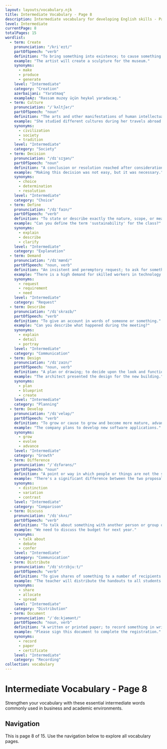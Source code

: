 ```yaml
---
layout: layouts/vocabulary.njk
title: Intermediate Vocabulary - Page 8
description: Intermediate vocabulary for developing English skills - Page 8 of 15
level: Intermediate
currentPage: 8
totalPages: 15
wordlist: 
  - term: Create
    pronunciation: "/kriˈeɪt/"
    partOfSpeech: "verb"
    definition: "To bring something into existence; to cause something to happen."
    example: "The artist will create a sculpture for the museum."
    synonyms: 
      - make
      - produce
      - generate
    level: "Intermediate"
    category: "Creation"
    azerbaijani: "Yaratmaq"
    exampleAz: "Rəssam muzey üçün heykəl yaradacaq."
  - term: Culture
    pronunciation: "/ˈkʌltʃər/"
    partOfSpeech: "noun"
    definition: "The arts and other manifestations of human intellectual achievement; the customs and beliefs of a particular group."
    example: "She studied different cultures during her travels abroad."
    synonyms: 
      - civilization
      - society
      - tradition
    level: "Intermediate"
    category: "Society"
  - term: Decision
    pronunciation: "/dɪˈsɪʒən/"
    partOfSpeech: "noun"
    definition: "A conclusion or resolution reached after consideration."
    example: "Making this decision was not easy, but it was necessary."
    synonyms: 
      - choice
      - determination
      - resolution
    level: "Intermediate"
    category: "Choice"
  - term: Define
    pronunciation: "/dɪˈfaɪn/"
    partOfSpeech: "verb"
    definition: "To state or describe exactly the nature, scope, or meaning of something."
    example: "Can you define the term 'sustainability' for the class?"
    synonyms: 
      - explain
      - describe
      - clarify
    level: "Intermediate"
    category: "Explanation"
  - term: Demand
    pronunciation: "/dɪˈmænd/"
    partOfSpeech: "noun, verb"
    definition: "An insistent and peremptory request; to ask for something forcefully."
    example: "There is a high demand for skilled workers in technology."
    synonyms: 
      - request
      - requirement
      - need
    level: "Intermediate"
    category: "Request"
  - term: Describe
    pronunciation: "/dɪˈskraɪb/"
    partOfSpeech: "verb"
    definition: "To give an account in words of someone or something."
    example: "Can you describe what happened during the meeting?"
    synonyms: 
      - explain
      - detail
      - portray
    level: "Intermediate"
    category: "Communication"
  - term: Design
    pronunciation: "/dɪˈzaɪn/"
    partOfSpeech: "noun, verb"
    definition: "A plan or drawing; to decide upon the look and functioning of something."
    example: "The architect presented the design for the new building."
    synonyms: 
      - plan
      - blueprint
      - create
    level: "Intermediate"
    category: "Planning"
  - term: Develop
    pronunciation: "/dɪˈveləp/"
    partOfSpeech: "verb"
    definition: "To grow or cause to grow and become more mature, advanced, or elaborate."
    example: "The company plans to develop new software applications."
    synonyms: 
      - grow
      - evolve
      - advance
    level: "Intermediate"
    category: "Growth"
  - term: Difference
    pronunciation: "/ˈdɪfərəns/"
    partOfSpeech: "noun"
    definition: "A point or way in which people or things are not the same."
    example: "There's a significant difference between the two proposals."
    synonyms: 
      - distinction
      - variation
      - contrast
    level: "Intermediate"
    category: "Comparison"
  - term: Discuss
    pronunciation: "/dɪˈskʌs/"
    partOfSpeech: "verb"
    definition: "To talk about something with another person or group of people."
    example: "We need to discuss the budget for next year."
    synonyms: 
      - talk about
      - debate
      - confer
    level: "Intermediate"
    category: "Communication"
  - term: Distribute
    pronunciation: "/dɪˈstrɪbjuːt/"
    partOfSpeech: "verb"
    definition: "To give shares of something to a number of recipients."
    example: "The teacher will distribute the handouts to all students."
    synonyms: 
      - share
      - allocate
      - spread
    level: "Intermediate"
    category: "Distribution"
  - term: Document
    pronunciation: "/ˈdɑːkjəmənt/"
    partOfSpeech: "noun, verb"
    definition: "A written or printed paper; to record something in written form."
    example: "Please sign this document to complete the registration."
    synonyms: 
      - record
      - paper
      - certificate
    level: "Intermediate"
    category: "Recording"
collection: vocabulary
---
```


# Intermediate Vocabulary - Page 8

Strengthen your vocabulary with these essential intermediate words commonly used in business and academic environments.

## Navigation
This is page 8 of 15. Use the navigation below to explore all vocabulary pages.